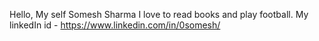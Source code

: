 Hello, My self Somesh Sharma
I love to read books and play football.
My linkedIn id - https://www.linkedin.com/in/0somesh/
